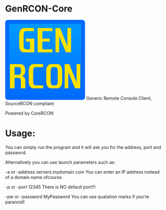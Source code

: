 # GenRCON-Core
<img src="https://github.com/sas41/GenRCON-Core/blob/master/Icon/GENRCON_ICON.png?raw=true" width="256">
Generic Remote Console Client, SourceRCON compliant

Powered by CoreRCON

# Usage:

You can simply run the program and it will ask you for the address, port and password.

Alternatively you can use launch parameters such as:

-a or -address servers.mydomain.com
You can enter an IP address instead of a domain name ofcourse.

-p or -port 12345
There is NO default port!!!

-pw or -password MyPassword
You can use quatation marks if you're paranoid!
